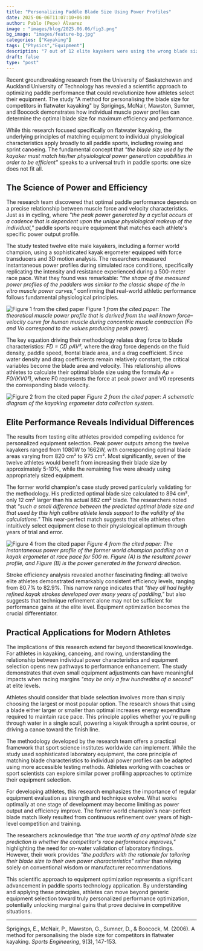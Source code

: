 ```yaml
---
title: "Personalizing Paddle Blade Size Using Power Profiles"
date: 2025-06-06T11:07:10+06:00
author: Pablo (Pepe) Álvarez
image : "images/blog/2025.06.06/fig3.png"
bg_image: "images/feature-bg.jpg"
categories: ["Kayaking"]
tags: ["Physics","Equipment"]
description: "7 out of 12 elite kayakers were using the wrong blade size—and how science can fix yours."
draft: false
type: "post"
---
```


Recent groundbreaking research from the University of Saskatchewan and Auckland University of Technology has revealed a scientific approach to optimizing paddle performance that could revolutionize how athletes select their equipment. The study "A method for personalising the blade size for competitors in flatwater kayaking" by Sprigings, McNair, Mawston, Sumner, and Boocock demonstrates how individual muscle power profiles can determine the optimal blade size for maximum efficiency and performance.

While this research focused specifically on flatwater kayaking, the underlying principles of matching equipment to individual physiological characteristics apply broadly to all paddle sports, including rowing and sprint canoeing. The fundamental concept that *"the blade size used by the kayaker must match his/her physiological power generation capabilities in order to be efficient"* speaks to a universal truth in paddle sports: one size does not fit all.

## The Science of Power and Efficiency

The research team discovered that optimal paddle performance depends on a precise relationship between muscle force and velocity characteristics. Just as in cycling, where *"the peak power generated by a cyclist occurs at a cadence that is dependent upon the unique physiological makeup of the individual,"* paddle sports require equipment that matches each athlete's specific power output profile.

The study tested twelve elite male kayakers, including a former world champion, using a sophisticated kayak ergometer equipped with force transducers and 3D motion analysis. The researchers measured instantaneous power profiles during simulated race conditions, specifically replicating the intensity and resistance experienced during a 500-meter race pace. What they found was remarkable: *"the shape of the measured power profiles of the paddlers was similar to the classic shape of the in vitro muscle power curves,"* confirming that real-world athletic performance follows fundamental physiological principles.

![Figure 1 from the cited paper](/images/blog/2025.06.06/fig1.png)
*Figure 1 from the cited paper: The theoretical muscle power profile that is derived from the well known force–velocity curve for human muscle during concentric muscle contraction (Fo and Vo correspond to the values producing peak power).*

The key equation driving their methodology relates drag force to blade characteristics: *FD = CD ρAV²*, where the drag force depends on the fluid density, paddle speed, frontal blade area, and a drag coefficient. Since water density and drag coefficients remain relatively constant, the critical variables become the blade area and velocity. This relationship allows athletes to calculate their optimal blade size using the formula *Ap = F0/(KV0²)*, where F0 represents the force at peak power and V0 represents the corresponding blade velocity.

![Figure 2 from the cited paper](/images/blog/2025.06.06/fig2.png)
*Figure 2 from the cited paper: A schematic diagram of the kayaking ergometer data collection system.*

## Elite Performance Reveals Individual Differences

The results from testing elite athletes provided compelling evidence for personalized equipment selection. Peak power outputs among the twelve kayakers ranged from 1080W to 1662W, with corresponding optimal blade areas varying from 820 cm² to 975 cm². Most significantly, seven of the twelve athletes would benefit from increasing their blade size by approximately 5-10%, while the remaining five were already using appropriately sized equipment.

The former world champion's case study proved particularly validating for the methodology. His predicted optimal blade size calculated to 894 cm², only 12 cm² larger than his actual 882 cm² blade. The researchers noted that *"such a small difference between the predicted optimal blade size and that used by this high calibre athlete lends support to the validity of the calculations."* This near-perfect match suggests that elite athletes often intuitively select equipment close to their physiological optimum through years of trial and error.

![Figure 4 from the cited paper](/images/blog/2025.06.06/fig4.png)
*Figure 4 from the cited paper: The instantaneous power profile of the former world champion paddling on a kayak ergometer at race pace for 500 m. Figure (A) is the resultant power profile, and Figure (B) is the power generated in the forward direction.*

Stroke efficiency analysis revealed another fascinating finding: all twelve elite athletes demonstrated remarkably consistent efficiency levels, ranging from 80.7% to 82.9%. This narrow range indicates that *"they all had highly refined kayak strokes developed over many years of paddling,"* but also suggests that technique refinement alone may not be sufficient for performance gains at the elite level. Equipment optimization becomes the crucial differentiator.

## Practical Applications for Modern Athletes

The implications of this research extend far beyond theoretical knowledge. For athletes in kayaking, canoeing, and rowing, understanding the relationship between individual power characteristics and equipment selection opens new pathways to performance enhancement. The study demonstrates that even small equipment adjustments can have meaningful impacts when racing margins *"may be only a few hundredths of a second"* at elite levels.

Athletes should consider that blade selection involves more than simply choosing the largest or most popular option. The research shows that using a blade either larger or smaller than optimal increases energy expenditure required to maintain race pace. This principle applies whether you're pulling through water in a single scull, powering a kayak through a sprint course, or driving a canoe toward the finish line.

The methodology developed by the research team offers a practical framework that sport science institutes worldwide can implement. While the study used sophisticated laboratory equipment, the core principle of matching blade characteristics to individual power profiles can be adapted using more accessible testing methods. Athletes working with coaches or sport scientists can explore similar power profiling approaches to optimize their equipment selection.

For developing athletes, this research emphasizes the importance of regular equipment evaluation as strength and technique evolve. What works optimally at one stage of development may become limiting as power output and efficiency improve. The former world champion's near-perfect blade match likely resulted from continuous refinement over years of high-level competition and training.

The researchers acknowledge that *"the true worth of any optimal blade size prediction is whether the competitor's race performance improves,"* highlighting the need for on-water validation of laboratory findings. However, their work provides *"the paddlers with the rationale for tailoring their blade size to their own power characteristics"* rather than relying solely on conventional wisdom or manufacturer recommendations.

This scientific approach to equipment optimization represents a significant advancement in paddle sports technology application. By understanding and applying these principles, athletes can move beyond generic equipment selection toward truly personalized performance optimization, potentially unlocking marginal gains that prove decisive in competitive situations.

---

Sprigings, E., McNair, P., Mawston, G., Sumner, D., & Boocock, M. (2006). A method for personalising the blade size for competitors in flatwater kayaking. *Sports Engineering*, 9(3), 147-153.